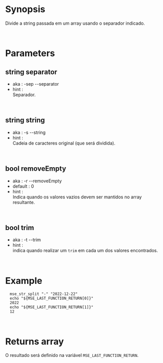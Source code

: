 # Synopsis

Divide a string passada em um array usando o separador indicado.



&nbsp;

# Parameters

## string separator

- aka       : -sep --separator
- hint      :  
  Separador.

&nbsp;


## string string

- aka       : -s --string
- hint      :  
  Cadeia de caracteres original (que será dividida).

&nbsp;


## bool removeEmpty

- aka       : -r --removeEmpty
- default   : 0
- hint      :  
  Indica quando os valores vazios devem ser mantidos no array resultante.

&nbsp;


## bool trim

- aka       : -t --trim
- hint      :  
  indica quando realizar um `trim` em cada um dos valores encontrados.

&nbsp;



# Example

``` shell
  mse_str_split "-" "2022-12-22"
  echo "${MSE_LAST_FUNCTION_RETURN[0]}"
  2022
  echo "${MSE_LAST_FUNCTION_RETURN[1]}"
  12
```


&nbsp;

# Returns array

O resultado será definido na variável `MSE_LAST_FUNCTION_RETURN`.